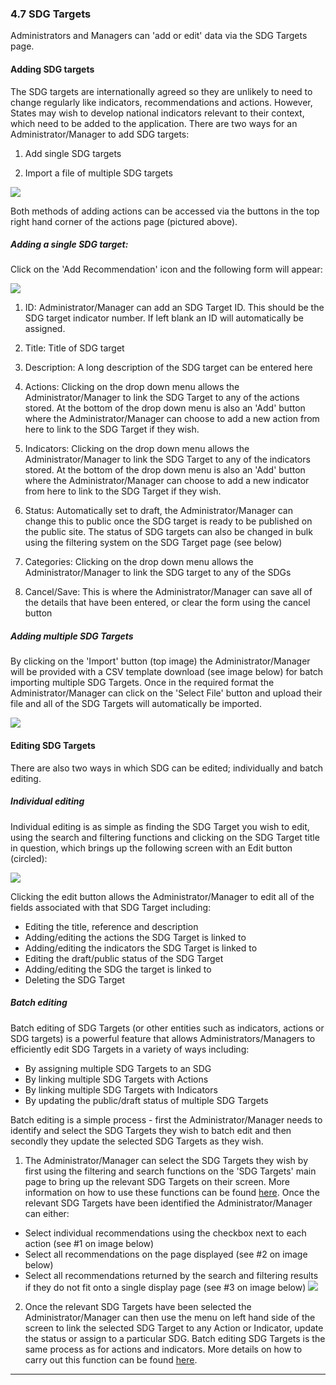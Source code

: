 ### 4.7 SDG Targets

Administrators and Managers can 'add or edit' data via the SDG Targets page.

#### Adding SDG targets

The SDG targets are internationally agreed so they are unlikely to need to change regularly like indicators, recommendations and actions. However, States may wish to develop national indicators relevant to their context, which need to be added to the application. There are two ways for an Administrator/Manager to add SDG targets:

1. Add single SDG targets

2. Import a file of multiple SDG targets

![](assets/add_sdg_targets.png)

Both methods of adding actions can be accessed via the buttons in the top right hand corner of the actions page \(pictured above\).

##### Adding a single SDG target:

Click on the 'Add Recommendation' icon and the following form will appear:

![](assets/Add_SDG_Target_2.png)

1. ID: Administrator/Manager can add an SDG Target ID. This should be the SDG target indicator number. If left blank an ID will automatically be assigned.

2. Title: Title of SDG target

3. Description: A long description of the SDG target can be entered here

4. Actions: Clicking on the drop down menu allows the Administrator/Manager to link the SDG Target to any of the actions stored. At the bottom of the drop down menu is also an 'Add' button where the Administrator/Manager can choose to add a new action from here to link to the SDG Target if they wish.

5. Indicators: Clicking on the drop down menu allows the Administrator/Manager to link the SDG Target to any of the indicators stored. At the bottom of the drop down menu is also an 'Add' button where the Administrator/Manager can choose to add a new indicator from here to link to the SDG Target if they wish.

6. Status: Automatically set to draft, the Administrator/Manager can change this to public once the SDG target is ready to be published on the public site. The status of SDG targets can also be changed in bulk using the filtering system on the SDG Target page \(see below\)

7. Categories: Clicking on the drop down menu allows the Administrator/Manager to link the SDG target to any of the SDGs

8. Cancel/Save: This is where the Administrator/Manager can save all of the details that have been entered, or clear the form using the cancel button

##### Adding multiple SDG Targets

By clicking on the 'Import' button \(top image\) the Administrator/Manager will be provided with a CSV template download \(see image below\) for batch importing multiple SDG Targets. Once in the required format the Administrator/Manager can click on the 'Select File' button and upload their file and all of the SDG Targets will automatically be imported. 

![](assets/Batch_import_SDG_Targets.png)

#### Editing SDG Targets

There are also two ways in which SDG can be edited; individually and batch editing.

##### Individual editing

Individual editing is as simple as finding the SDG Target you wish to edit, using the search and filtering functions and clicking on the SDG Target title in question, which brings up the following screen with an Edit button \(circled\):

![](assets/Edit_SDG_Target.png)

Clicking the edit button allows the Administrator/Manager to edit all of the fields associated with that SDG Target including:

* Editing the title, reference and description
* Adding/editing the actions the SDG Target is linked to
* Adding/editing the indicators the SDG Target is linked to
* Editing the draft/public status of the SDG Target
* Adding/editing the SDG the target is linked to
* Deleting the SDG Target

##### Batch editing

Batch editing of SDG Targets \(or other entities such as indicators, actions or SDG targets\) is a powerful feature that allows Administrators/Managers to efficiently edit SDG Targets in a variety of ways including:

* By assigning multiple SDG Targets to an SDG
* By linking multiple SDG Targets with Actions
* By linking multiple SDG Targets with Indicators
* By updating the public/draft status of multiple SDG Targets

Batch editing is a simple process - first the Administrator/Manager needs to identify and select the SDG Targets they wish to batch edit and then secondly they update the selected SDG Targets as they wish.

1. The Administrator/Manager can select the SDG Targets they wish by first using the filtering and search functions on the 'SDG Targets' main page to bring up the relevant SDG Targets on their screen. More information on how to use these functions can be found [here](../visitors/actions.md). Once the relevant SDG Targets have been identified the Administrator/Manager can either:

  * Select individual recommendations using the checkbox next to each action \(see \#1 on image below\)
  * Select all recommendations on the page displayed \(see \#2 on image below\)
  * Select all recommendations returned by the search and filtering results if they do not fit onto a single display page \(see \#3 on image below\)
![](assets/Batch_Edit_SDG_Targets.png)

2. Once the relevant SDG Targets have been selected the Administrator/Manager can then use the menu on left hand side of the screen to link the selected SDG Target to any Action or Indicator, update the status or assign to a particular SDG. Batch editing SDG Targets is the same process as for actions and indicators. More details on how to carry out this function can be found [here](../members/actions.md).

---



